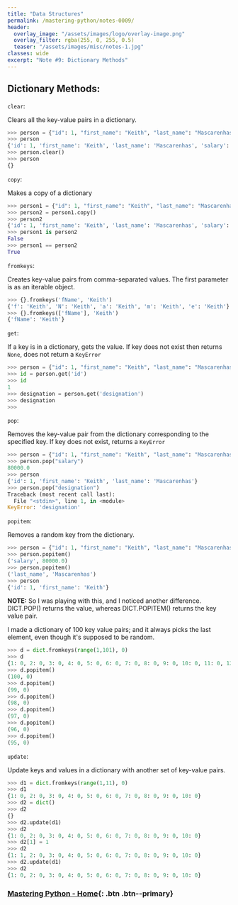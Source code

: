 ```yaml
---
title: "Data Structures"
permalink: /mastering-python/notes-0009/
header:
  overlay_image: "/assets/images/logo/overlay-image.png"
  overlay_filter: rgba(255, 0, 255, 0.5)
  teaser: "/assets/images/misc/notes-1.jpg"
classes: wide
excerpt: "Note #9: Dictionary Methods"
---
```


## Dictionary Methods:

`clear`:

Clears all the key-value pairs in a dictionary.
```python
>>> person = {"id": 1, "first_name": "Keith", "last_name": "Mascarenhas", "salary": 80000.00}
>>> person
{'id': 1, 'first_name': 'Keith', 'last_name': 'Mascarenhas', 'salary': 80000.0}
>>> person.clear()
>>> person
{}
```

`copy`:

Makes a copy of a dictionary
```python
>>> person1 = {"id": 1, "first_name": "Keith", "last_name": "Mascarenhas", "salary": 80000.00}
>>> person2 = person1.copy()
>>> person2
{'id': 1, 'first_name': 'Keith', 'last_name': 'Mascarenhas', 'salary': 80000.0}
>>> person1 is person2
False
>>> person1 == person2
True
```

`fromkeys`:

Creates key-value pairs from comma-separated values. The first parameter is as an iterable object.
```python
>>> {}.fromkeys('fName', 'Keith')
{'f': 'Keith', 'N': 'Keith', 'a': 'Keith', 'm': 'Keith', 'e': 'Keith'}
>>> {}.fromkeys(['fName'], 'Keith')
{'fName': 'Keith'}
```

`get`:

If a key is in a dictionary, gets the value. If key does not exist then returns `None`, does not return a `KeyError`
```python
>>> person = {"id": 1, "first_name": "Keith", "last_name": "Mascarenhas", "salary": 80000.00}
>>> id = person.get('id')
>>> id
1
>>> designation = person.get('designation')
>>> designation
>>>
```

`pop`:

Removes the key-value pair from the dictionary corresponding to the specified key. If key does not exist, returns a `KeyError`
```python
>>> person = {"id": 1, "first_name": "Keith", "last_name": "Mascarenhas", "salary": 80000.00}
>>> person.pop("salary")
80000.0
>>> person
{'id': 1, 'first_name': 'Keith', 'last_name': 'Mascarenhas'}
>>> person.pop("designation")
Traceback (most recent call last):
  File "<stdin>", line 1, in <module>
KeyError: 'designation'
```

`popitem`:

Removes a random key from the dictionary.
```python
>>> person = {"id": 1, "first_name": "Keith", "last_name": "Mascarenhas", "salary": 80000.00}
>>> person.popitem()
('salary', 80000.0)
>>> person.popitem()
('last_name', 'Mascarenhas')
>>> person
{'id': 1, 'first_name': 'Keith'}
```

**NOTE:** So I was playing with this, and I noticed another difference. DICT.POP() returns the value, whereas DICT.POPITEM() returns the key value pair.

I made a dictionary of 100  key value pairs; and it always picks the last element, even though it's supposed to be random.

```python
>>> d = dict.fromkeys(range(1,101), 0)
>>> d
{1: 0, 2: 0, 3: 0, 4: 0, 5: 0, 6: 0, 7: 0, 8: 0, 9: 0, 10: 0, 11: 0, 12: 0, 13: 0, 14: 0, 15: 0, 16: 0, 17: 0, 18: 0, 19: 0, 20: 0, 21: 0, 22: 0, 23: 0, 24: 0, 25: 0, 26: 0, 27: 0, 28: 0, 29: 0, 30: 0, 31: 0, 32: 0, 33: 0, 34: 0, 35: 0, 36: 0, 37: 0, 38: 0, 39: 0, 40: 0, 41: 0, 42: 0, 43: 0, 44: 0, 45: 0, 46: 0, 47: 0, 48: 0, 49: 0, 50: 0, 51: 0, 52: 0, 53: 0, 54: 0, 55: 0, 56: 0, 57: 0, 58: 0, 59: 0, 60: 0, 61: 0, 62: 0, 63: 0, 64: 0, 65: 0, 66: 0, 67: 0, 68: 0, 69: 0, 70: 0, 71: 0, 72: 0, 73: 0, 74: 0, 75: 0, 76: 0, 77: 0, 78: 0, 79: 0, 80: 0, 81: 0, 82: 0, 83: 0, 84: 0, 85: 0, 86: 0, 87: 0, 88: 0, 89: 0, 90: 0, 91: 0, 92: 0, 93: 0, 94: 0, 95: 0, 96: 0, 97: 0, 98: 0, 99: 0, 100: 0}
>>> d.popitem()
(100, 0)
>>> d.popitem()
(99, 0)
>>> d.popitem()
(98, 0)
>>> d.popitem()
(97, 0)
>>> d.popitem()
(96, 0)
>>> d.popitem()
(95, 0)
```

`update`:

Update keys and values in a dictionary with another set of key-value pairs.
```python
>>> d1 = dict.fromkeys(range(1,11), 0)
>>> d1
{1: 0, 2: 0, 3: 0, 4: 0, 5: 0, 6: 0, 7: 0, 8: 0, 9: 0, 10: 0}
>>> d2 = dict()
>>> d2
{}
>>> d2.update(d1)
>>> d2
{1: 0, 2: 0, 3: 0, 4: 0, 5: 0, 6: 0, 7: 0, 8: 0, 9: 0, 10: 0}
>>> d2[1] = 1
>>> d2
{1: 1, 2: 0, 3: 0, 4: 0, 5: 0, 6: 0, 7: 0, 8: 0, 9: 0, 10: 0}
>>> d2.update(d1)
>>> d2
{1: 0, 2: 0, 3: 0, 4: 0, 5: 0, 6: 0, 7: 0, 8: 0, 9: 0, 10: 0}
```


### [Mastering Python - Home](/mastering-python/){: .btn .btn--primary}
